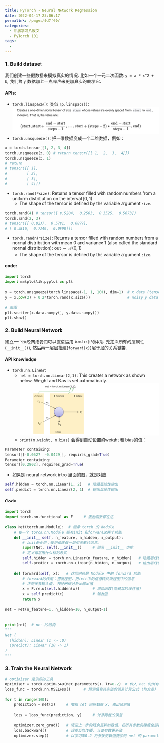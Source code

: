 ```yaml
---
title: PyTorch - Neural Network Regression
date: 2022-04-17 23:06:17
permalink: /pages/9d7f40/
categories:
  - 机器学习八股文
  - PyTorch 101
tags:
  - 
---
```

### 1. Build dataset
我们创建一些假数据来模拟真实的情况. 比如一个一元二次函数: `y = a * x^2 + b`, 我们给 `y` 数据加上一点噪声来更加真实的展示它.

#### APIs:
- `torch.linspace()`: 类似 `np.linspace()`:
![](https://raw.githubusercontent.com/emmableu/image/master/202204172313700.png)
- `torch.unsqueeze()`:  把一维数据变成一个二维数据，例如：
```python
x = torch.tensor([1, 2, 3, 4])
torch.unsqueeze(x, 0) # return tensor([[ 1,  2,  3,  4]])
torch.unsqueeze(x, 1) 
# return 
# tensor([[ 1],
#         [ 2],
#         [ 3],
#         [ 4]])
```
- `torch.rand(*size)`: Returns a tensor filled with random numbers from a uniform distribution on the interval $[0, 1)$
	- The shape of the tensor is defined by the variable argument `size`.
```python
torch.rand(4) # tensor([ 0.5204,  0.2503,  0.3525,  0.5673])
torch.rand(2, 3)
# tensor([[ 0.8237,  0.5781,  0.6879],
# [ 0.3816,  0.7249,  0.0998]])
```

- `torch.randn(*size)`: Returns a tensor filled with random numbers from a normal distribution with mean 0 and variance 1 (also called the standard normal distribution): $\text{out}_{i} \sim \mathcal{N}(0, 1)$
	- The shape of the tensor is defined by the variable argument `size`.

#### code:
```python
import torch
import matplotlib.pyplot as plt

x = torch.unsqueeze(torch.linspace(-1, 1, 100), dim=1)  # x data (tensor), shape=(100, 1)
y = x.pow(2) + 0.2*torch.rand(x.size())                 # noisy y data (tensor), shape=(100, 1)

# 画图
plt.scatter(x.data.numpy(), y.data.numpy())
plt.show()
```

### 2. Build Neural Network
建立一个神经网络我们可以直接运用 torch 中的体系. 先定义所有的层属性(`__init__()`), 然后再一层层搭建(`forward(x)`)层于层的关系链接.

#### API knowledge
- `torch.nn.Linear`: 
	- `net = torch.nn.Linear(2,1)`: This creates a network as shown below. Weight and Bias is set automatically.
	![](https://raw.githubusercontent.com/emmableu/image/master/202204172343665.png)
	- `print(m.weight, m.bias)` 会得到自动设置的weight 和 bias的值：
```python
Parameter containing:
tensor([[-0.0527, -0.0429]], requires_grad=True) 
Parameter containing:
tensor([0.2802], requires_grad=True)
```

- 如果是 neural network intro 里面的图，就是对应 
```python
self.hidden = torch.nn.Linear(1, 2)   # 隐藏层线性输出
self.predict = torch.nn.Linear(2, 1)  # 输出层线性输出
```

#### Code
```python
import torch
import torch.nn.functional as F     # 激励函数都在这

class Net(torch.nn.Module):  # 继承 torch 的 Module
	# 每一个 torch.nn.Module 都有init 和forward这两个功能
    def __init__(self, n_feature, n_hidden, n_output):
		# init的作用：提供搭建每一层所需要的信息。
        super(Net, self).__init__()     # 继承 __init__ 功能
        # 定义每层用什么样的形式
        self.hidden = torch.nn.Linear(n_feature, n_hidden)   # 隐藏层线性输出
        self.predict = torch.nn.Linear(n_hidden, n_output)   # 输出层线性输出

    def forward(self, x):   # 这同时也是 Module 中的 forward 功能
        # forward的作用：搭流程图，把init中的信息转成流程图中的信息
        # 正向传播输入值, 神经网络分析出输出值
        x = F.relu(self.hidden(x))      # 激励函数(隐藏层的线性值)
        x = self.predict(x)             # 输出值
        return x

net = Net(n_feature=1, n_hidden=10, n_output=1)


print(net)  # net 的结构
"""
Net (
  (hidden): Linear (1 -> 10)
  (predict): Linear (10 -> 1)
)
"""
```

### 3. Train the Neural Network
```python
# optimizer 是训练的工具
optimizer = torch.optim.SGD(net.parameters(), lr=0.2)  # 传入 net 的所有参数, 学习率
loss_func = torch.nn.MSELoss()      # 预测值和真实值的误差计算公式 (均方差)

for t in range(100):
    prediction = net(x)     # 喂给 net 训练数据 x, 输出预测值

    loss = loss_func(prediction, y)     # 计算两者的误差

    optimizer.zero_grad()   # 清空上一步的残余更新参数值，把所有参数的梯度全部都设为0，重新做反向传递
    loss.backward()         # 误差反向传播, 计算参数更新值
    optimizer.step()        # 以学习率0.2 将参数更新值施加到 net 的 parameters 上
```